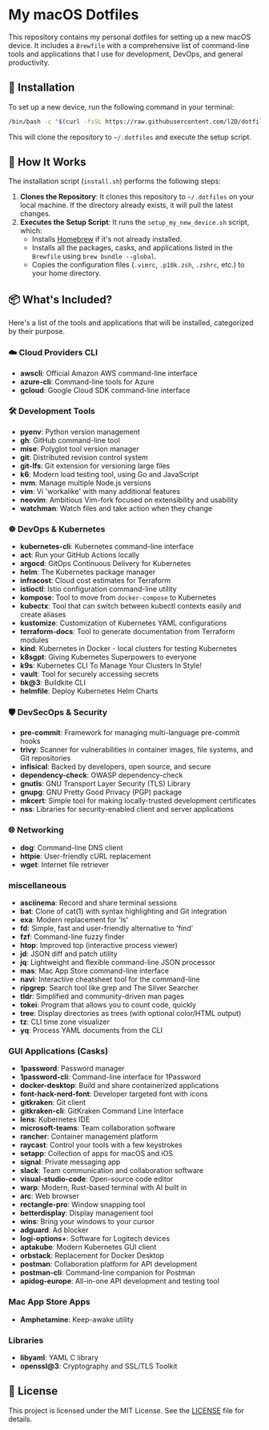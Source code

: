 # My macOS Dotfiles

This repository contains my personal dotfiles for setting up a new macOS device. It includes a `Brewfile` with a comprehensive list of command-line tools and applications that I use for development, DevOps, and general productivity.

## 🚀 Installation

To set up a new device, run the following command in your terminal:

```bash
/bin/bash -c "$(curl -fsSL https://raw.githubusercontent.com/l2D/dotfiles_public/main/install.sh)"
```

This will clone the repository to `~/.dotfiles` and execute the setup script.

## 🧐 How It Works

The installation script (`install.sh`) performs the following steps:

1. **Clones the Repository**: It clones this repository to `~/.dotfiles` on your local machine. If the directory already exists, it will pull the latest changes.
2. **Executes the Setup Script**: It runs the `setup_my_new_device.sh` script, which:
    * Installs [Homebrew](https://brew.sh/) if it's not already installed.
    * Installs all the packages, casks, and applications listed in the `Brewfile` using `brew bundle --global`.
    * Copies the configuration files (`.vimrc`, `.p10k.zsh`, `.zshrc`, etc.) to your home directory.

## 📦 What's Included?

Here's a list of the tools and applications that will be installed, categorized by their purpose.

### ☁️ Cloud Providers CLI

* **awscli**: Official Amazon AWS command-line interface
* **azure-cli**: Command-line tools for Azure
* **gcloud**: Google Cloud SDK command-line interface

### 🛠️ Development Tools

* **pyenv**: Python version management
* **gh**: GitHub command-line tool
* **mise**: Polyglot tool version manager
* **git**: Distributed revision control system
* **git-lfs**: Git extension for versioning large files
* **k6**: Modern load testing tool, using Go and JavaScript
* **nvm**: Manage multiple Node.js versions
* **vim**: Vi 'workalike' with many additional features
* **neovim**: Ambitious Vim-fork focused on extensibility and usability
* **watchman**: Watch files and take action when they change

### ☸️ DevOps & Kubernetes

* **kubernetes-cli**: Kubernetes command-line interface
* **act**: Run your GitHub Actions locally
* **argocd**: GitOps Continuous Delivery for Kubernetes
* **helm**: The Kubernetes package manager
* **infracost**: Cloud cost estimates for Terraform
* **istioctl**: Istio configuration command-line utility
* **kompose**: Tool to move from `docker-compose` to Kubernetes
* **kubectx**: Tool that can switch between kubectl contexts easily and create aliases
* **kustomize**: Customization of Kubernetes YAML configurations
* **terraform-docs**: Tool to generate documentation from Terraform modules
* **kind**: Kubernetes in Docker - local clusters for testing Kubernetes
* **k8sgpt**: Giving Kubernetes Superpowers to everyone
* **k9s**: Kubernetes CLI To Manage Your Clusters In Style!
* **vault**: Tool for securely accessing secrets
* **bk@3**: Buildkite CLI
* **helmfile**: Deploy Kubernetes Helm Charts

### 🛡️ DevSecOps & Security

* **pre-commit**: Framework for managing multi-language pre-commit hooks
* **trivy**: Scanner for vulnerabilities in container images, file systems, and Git repositories
* **infisical**: Backed by developers, open source, and secure
* **dependency-check**: OWASP dependency-check
* **gnutls**: GNU Transport Layer Security (TLS) Library
* **gnupg**: GNU Pretty Good Privacy (PGP) package
* **mkcert**: Simple tool for making locally-trusted development certificates
* **nss**: Libraries for security-enabled client and server applications

### 🌐 Networking

* **dog**: Command-line DNS client
* **httpie**: User-friendly cURL replacement
* **wget**: Internet file retriever

### miscellaneous

* **asciinema**: Record and share terminal sessions
* **bat**: Clone of cat(1) with syntax highlighting and Git integration
* **exa**: Modern replacement for 'ls'
* **fd**: Simple, fast and user-friendly alternative to 'find'
* **fzf**: Command-line fuzzy finder
* **htop**: Improved top (interactive process viewer)
* **jd**: JSON diff and patch utility
* **jq**: Lightweight and flexible command-line JSON processor
* **mas**: Mac App Store command-line interface
* **navi**: Interactive cheatsheet tool for the command-line
* **ripgrep**: Search tool like grep and The Silver Searcher
* **tldr**: Simplified and community-driven man pages
* **tokei**: Program that allows you to count code, quickly
* **tree**: Display directories as trees (with optional color/HTML output)
* **tz**: CLI time zone visualizer
* **yq**: Process YAML documents from the CLI

### GUI Applications (Casks)

* **1password**: Password manager
* **1password-cli**: Command-line interface for 1Password
* **docker-desktop**: Build and share containerized applications
* **font-hack-nerd-font**: Developer targeted font with icons
* **gitkraken**: Git client
* **gitkraken-cli**: GitKraken Command Line Interface
* **lens**: Kubernetes IDE
* **microsoft-teams**: Team collaboration software
* **rancher**: Container management platform
* **raycast**: Control your tools with a few keystrokes
* **setapp**: Collection of apps for macOS and iOS
* **signal**: Private messaging app
* **slack**: Team communication and collaboration software
* **visual-studio-code**: Open-source code editor
* **warp**: Modern, Rust-based terminal with AI built in
* **arc**: Web browser
* **rectangle-pro**: Window snapping tool
* **betterdisplay**: Display management tool
* **wins**: Bring your windows to your cursor
* **adguard**: Ad blocker
* **logi-options+**: Software for Logitech devices
* **aptakube**: Modern Kubernetes GUI client
* **orbstack**: Replacement for Docker Desktop
* **postman**: Collaboration platform for API development
* **postman-cli**: Command-line companion for Postman
* **apidog-europe**: All-in-one API development and testing tool

### Mac App Store Apps

* **Amphetamine**: Keep-awake utility

### Libraries

* **libyaml**: YAML C library
* **openssl@3**: Cryptography and SSL/TLS Toolkit

## 📜 License

This project is licensed under the MIT License. See the [LICENSE](LICENSE) file for details.

